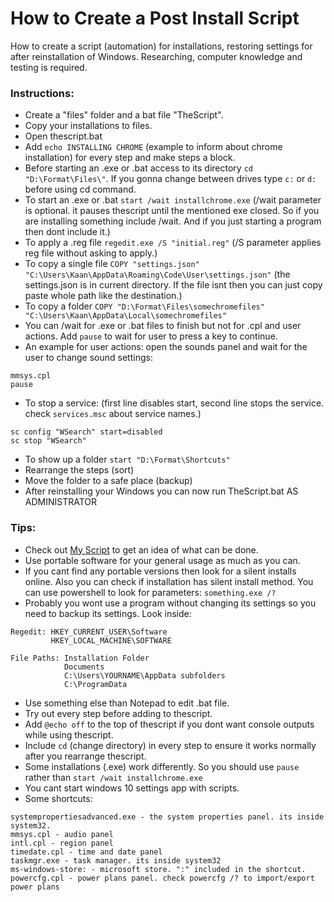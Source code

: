 # How to Create a Post Install Script
How to create a script (automation) for installations, restoring settings for after reinstallation of Windows.
Researching, computer knowledge and testing is required.

### Instructions:
  - Create a "files" folder and a bat file "TheScript".
  - Copy your installations to files.
  - Open thescript.bat
  - Add ```echo INSTALLING CHROME``` (example to inform about chrome installation) for every step and make steps a block.
  - Before starting an .exe or .bat access to its directory ```cd "D:\Format\Files\"```. If you gonna change between drives type ```c:``` or ```d:``` before using cd command.
  - To start an .exe or .bat ```start /wait installchrome.exe``` (/wait parameter is optional. it pauses thescript until the mentioned exe closed. So if you are installing something include /wait. And if you just starting a program then dont include it.)
  - To apply a .reg file ```regedit.exe /S "initial.reg"``` (/S parameter applies reg file without asking to apply.)
  - To copy a single file ```COPY "settings.json" "C:\Users\Kaan\AppData\Roaming\Code\User\settings.json"``` (the settings.json is in current directory. If the file isnt then you can just copy paste whole path like the destination.)
  - To copy a folder ```COPY "D:\Format\Files\somechromefiles" "C:\Users\Kaan\AppData\Local\somechromefiles"```
  - You can /wait for .exe or .bat files to finish but not for .cpl and user actions. Add ```pause``` to wait for user to press a key to continue.
  - An example for user actions: open the sounds panel and wait for the user to change sound settings:
  ```
  mmsys.cpl
  pause
  ```
  - To stop a service: (first line disables start, second line stops the service. check ```services.msc``` about service names.)
  ```
  sc config "WSearch" start=disabled
  sc stop "WSearch"
  ```
  - To show up a folder ```start "D:\Format\Shortcuts"```
  - Rearrange the steps (sort)
  - Move the folder to a safe place (backup)
  - After reinstalling your Windows you can now run TheScript.bat AS ADMINISTRATOR
  
### Tips:
  - Check out [My Script](https://github.com/KaanOzkurt/Setup-Script-Guide/blob/master/example-of-mine.bat) to get an idea of what can be done.
  - Use portable software for your general usage as much as you can.
  - If you cant find any portable versions then look for a silent installs online. Also you can check if installation has silent install method. You can use powershell to look for parameters: ```something.exe /?```
  - Probably you wont use a program without changing its settings so you need to backup its settings. Look inside:
```
Regedit: HKEY_CURRENT_USER\Software
         HKEY_LOCAL_MACHINE\SOFTWARE
         
File Paths: Installation Folder
            Documents
            C:\Users\YOURNAME\AppData subfolders
            C:\ProgramData
```
  - Use something else than Notepad to edit .bat file.
  - Try out every step before adding to thescript.
  - Add ```@echo off``` to the top of thescript if you dont want console outputs while using thescript.
  - Include ```cd``` (change directory) in every step to ensure it works normally after you rearrange thescript.
  - Some installations (.exe) work differently. So you should use ```pause``` rather than ```start /wait installchrome.exe```
  - You cant start windows 10 settings app with scripts.
  - Some shortcuts:
```
systempropertiesadvanced.exe - the system properties panel. its inside system32.
mmsys.cpl - audio panel
intl.cpl - region panel
timedate.cpl - time and date panel
taskmgr.exe - task manager. its inside system32
ms-windows-store: - microsoft store. ":" included in the shortcut.
powercfg.cpl - power plans panel. check powercfg /? to import/export power plans
```

